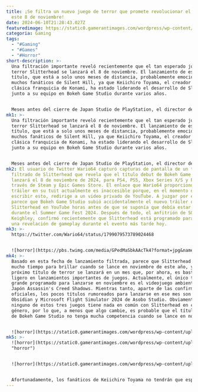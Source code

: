 ```yaml
---
title: ¡Se filtra un nuevo juego de terror que promete revolucionar el género
  este 8 de noviembre!
date: 2024-06-10T21:28:43.027Z
featuredimage: https://static0.gamerantimages.com/wordpress/wp-content/uploads/2024/06/slitterhead-november-8-leak.jpg?q=70&fit=contain&w=1140&h=&dpr=1
categoria: Gaming
tags:
  - "#Gaming"
  - "#Games"
  - "#Horror"
short-description: >-
  Una filtración importante reveló recientemente que el tan esperado juego de
  terror Slitterhead se lanzará el 8 de noviembre. El lanzamiento de este
  título, que está a solo unos meses de distancia, probablemente emocionará a
  muchos fanáticos de Silent Hill, ya que Keiichiro Toyama, el creador de la
  clásica franquicia de Konami, ha estado liderando el desarrollo de Slitterhead
  junto a su equipo en Bokeh Game Studio durante varios años.


  Meses antes del cierre de Japan Studio de PlayStation, el director de Gravity Rush, Siren y Silent Hill, Keiichiro Toyama, dejó Sony Interactive Entertainment para establecer su propio equipo de desarrollo en Tokio, Japón. Después de aproximadamente un año, Toyama compartió algo de información sobre el primer proyecto de su nueva compañía, Bokeh Game Studio, en The Game Awards 2021 y reveló que sería un extraño juego de terror llamado Slitterhead. Aparte de algunos detalles compartidos en AMAs y videos detrás de escena en YouTube, las noticias sobre el próximo título han sido bastante escasas durante varios años. Afortunadamente, eso está a punto de cambiar en el futuro inmediato, ya que Bokeh Game Studio anunció recientemente que un segundo tráiler de Slitterhead está a punto de ser lanzado. Sin embargo, parece que algo de información del video se ha filtrado por adelantado, cortesía de una publicación en las redes sociales.
mk1: >-
  Una filtración importante reveló recientemente que el tan esperado juego de
  terror Slitterhead se lanzará el 8 de noviembre. El lanzamiento de este
  título, que está a solo unos meses de distancia, probablemente emocionará a
  muchos fanáticos de Silent Hill, ya que Keiichiro Toyama, el creador de la
  clásica franquicia de Konami, ha estado liderando el desarrollo de Slitterhead
  junto a su equipo en Bokeh Game Studio durante varios años.


  Meses antes del cierre de Japan Studio de PlayStation, el director de Gravity Rush, Siren y Silent Hill, Keiichiro Toyama, dejó Sony Interactive Entertainment para establecer su propio equipo de desarrollo en Tokio, Japón. Después de aproximadamente un año, Toyama compartió algo de información sobre el primer proyecto de su nueva compañía, Bokeh Game Studio, en The Game Awards 2021 y reveló que sería un extraño juego de terror llamado Slitterhead. Aparte de algunos detalles compartidos en AMAs y videos detrás de escena en YouTube, las noticias sobre el próximo título han sido bastante escasas durante varios años. Afortunadamente, eso está a punto de cambiar en el futuro inmediato, ya que Bokeh Game Studio anunció recientemente que un segundo tráiler de Slitterhead está a punto de ser lanzado. Sin embargo, parece que algo de información del video se ha filtrado por adelantado, cortesía de una publicación en las redes sociales.
mk2: El usuario de Twitter Wario64 capturó capturas de pantalla de un tráiler
  filtrado de Slitterhead que revela que el título debut de Bokeh Game Studio se
  lanzará el 8 de noviembre de 2024, para PS4, PS5, Xbox Series X/S y PC a
  través de Steam y Epic Games Store. El enlace que Wario64 proporcionó para el
  tráiler en su tuit actualmente es inaccesible porque, en el momento de
  escribir esto, redirige a un video privado de YouTube. A juzgar por esto,
  parece que Bokeh Game Studio subió accidentalmente el nuevo tráiler de
  Slitterhead en YouTube horas antes de que se suponía que debía estar en vivo
  durante el Summer Game Fest 2024. Después de todo, el anfitrión de SGF, Geoff
  Keighley, confirmó recientemente que Slitterhead está programado para recibir
  una revelación de gameplay durante el evento más tarde hoy.
mk3: >-
  https://twitter.com/Wario64/status/1799079573789024468


  ![horror](https://pbs.twimg.com/media/GPedMaSbkAAcTk4?format=jpg&name=small "horror")
mk4: >-
  Basado en esta fecha de lanzamiento filtrada, parece que Slitterhead tendrá
  mucho tiempo para brillar cuando se lance en noviembre de este año, ya que el
  próximo título de terror se lanzará en un mes que, por ahora, es bastante
  ligero en lanzamientos importantes de juegos. Actualmente, el único título
  grande programado para lanzarse en noviembre es el videojuego ambientado en
  Japón Assassin's Creed Shadows. Mientras tanto, aparte de las confirmaciones
  oficiales, los pocos títulos rumoreados para lanzarse en ese mes son Avowed de
  Obsidian y Microsoft Flight Simulator 2024 de Asobo Studio. Obviamente,
  ninguno de estos tres juegos tiene nada en común con Slitterhead en cuanto a
  género, por lo que, a menos que algo cambie, es probable que el título debut
  de Bokeh Game Studio no tenga mucha competencia cuando se lance en noviembre.


  ![horror](https://static0.gamerantimages.com/wordpress/wp-content/uploads/2021/12/slitterhead-silent-hill-composer-akira-yamaoka.jpg?q=49&fit=contain&w=750&h=415&dpr=2 "horror")
mk5: >-
  ![horror](https://static0.gamerantimages.com/wordpress/wp-content/uploads/2022/02/slitterhead-bokeh-game-studio.jpg?q=49&fit=contain&w=750&h=415&dpr=2
  "horror")


  ![horror](https://static0.gamerantimages.com/wordpress/wp-content/uploads/2022/03/Slitterhead-Details-QA.jpg?q=49&fit=contain&w=750&h=415&dpr=2 "horror")


  Afortunadamente, los fanáticos de Keiichiro Toyama no tendrán que esperar demasiado para tener en sus manos el próximo juego del creador de Silent Hill. Sin embargo, aquellos que esperan impacientemente el lanzamiento en noviembre pueden probar otros juegos de terror antes de Slitterhead, como el remake de Silent Hill 2, que se lanzará un mes antes, en octubre.
---
```

